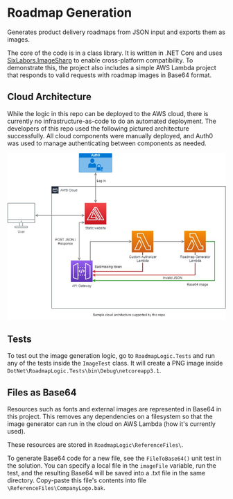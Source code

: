 # Roadmap Generation

Generates product delivery roadmaps from JSON input and exports them as images.

The core of the code is in a class library. It is written in .NET Core and uses [SixLabors.ImageSharp](https://docs.sixlabors.com/index.html) to enable cross-platform compatibility. To demonstrate this, the project also includes a simple AWS Lambda project that responds to valid requests with roadmap images in Base64 format.

## Cloud Architecture

While the logic in this repo can be deployed to the AWS cloud, there is currently no infrastructure-as-code to do an automated deployment. The developers of this repo used the following pictured architecture successfully. All cloud components were manually deployed, and Auth0 was used to manage authenticating between components as needed.

![image](../architecture.jpg)

## Tests

To test out the image generation logic, go to `RoadmapLogic.Tests` and run any of the tests inside the `ImageTest` class. It will create a PNG image inside `DotNet\RoadmapLogic.Tests\bin\Debug\netcoreapp3.1`.

## Files as Base64

Resources such as fonts and external images are represented in Base64 in this project. This removes any dependencies on a filesystem so that the image generator can run in the cloud on AWS Lambda (how it's currently used).

These resources are stored in ```RoadmapLogic\ReferenceFiles\```.

To generate Base64 code for a new file, see the ```FileToBase64()``` unit test in the solution. You can specify a local file in the ```imageFile``` variable, run the test, and the resulting Base64 will be saved into a .txt file in the same directory. Copy-paste this file's contents into file ```\ReferenceFiles\CompanyLogo.bak```.
